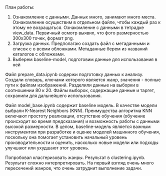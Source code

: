 План работы:
1. Ознакомление с данными. Данных много, занимают много места. Ознакомление осуществим в отдельном файле, чтобы каждый раз к этому не возращаться.
Ознакомление с данными в тетрадке view_data. Первичный осмотр выявил, что фото размерностью 300х300 точек, формат png.
2. Загрузка данных. Предполагаю создать файл с метаданными и список с о всеми обложками. Метаданные берем из названий каталогов с обложками.
3. Выберем baseline-model, подготовим данные для использования в ней



Файл prepare_data.ipynb содержи подготовку данных к анализу. Создали словарь, ключами которого является жанр, значения - полные пути к файлам изображений. Разделили данные на выборки в соотношении 80 к 20. Файлы выборок, содержащие данные и таргет, сохранили для дальнейшего использования.

Файл model_base.ipynb  содержит baseline модель. В качестве модели выбрали K-Nearest Neighbors (KNN). Преимущества алгоритма KNN включают простоту реализации, отсутствие обучения (обучение происходит во время предсказания) и возможность работы с данными высокой размерности.
В целом, baseline-модель является важным инструментом при разработке и оценке моделей машинного обучения, поскольку она помогает установить начальный уровень производительности и оценить, насколько новые модели или подходы улучшают или ухудшают этот уровень.

Попробовал кластеризовать жанры. Результат в clustering.ipynb. Результат сложно интерпретировать. На первый взгляд очень много пересечений жанров, что очень затруднит выполнение задачи.

